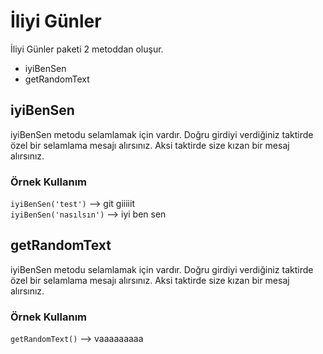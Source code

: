 # İliyi Günler

İliyi Günler paketi 2 metoddan oluşur.

- iyiBenSen
- getRandomText

## iyiBenSen

iyiBenSen metodu selamlamak için vardır. Doğru girdiyi verdiğiniz taktirde özel bir selamlama mesajı alırsınız. Aksi taktirde size kızan bir mesaj alırsınız.

### Örnek Kullanım

`iyiBenSen('test')` --> git giiiiit
<br />
`iyiBenSen('nasılsın')` --> iyi ben sen

## getRandomText

iyiBenSen metodu selamlamak için vardır. Doğru girdiyi verdiğiniz taktirde özel bir selamlama mesajı alırsınız. Aksi taktirde size kızan bir mesaj alırsınız.

### Örnek Kullanım

`getRandomText()` --> vaaaaaaaaa
